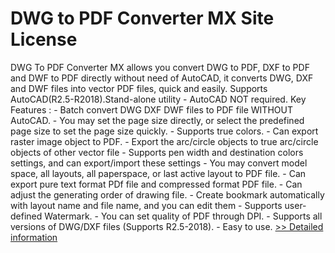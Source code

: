 # DWG to PDF Converter MX Site License
DWG To PDF Converter MX allows you convert DWG to PDF, DXF to PDF and DWF to PDF directly without need of AutoCAD, it converts DWG, DXF and DWF files into vector PDF files, quick and easily. Supports AutoCAD(R2.5-R2018).Stand-alone utility - AutoCAD NOT required. Key Features : - Batch convert DWG DXF DWF files to PDF file WITHOUT AutoCAD. - You may set the page size directly, or select the predefined page size to set the page size quickly. - Supports true colors. - Can export raster image object to PDF. - Export the arc/circle objects to true arc/circle objects of other vector file - Supports pen width and destination colors settings, and can export/import these settings - You may convert model space, all layouts, all paperspace, or last active layout to PDF file. - Can export pure text format PDf file and compressed format PDF file. - Can adjust the generating order of drawing file. - Create bookmark automatically with layout name and file name, and you can edit them - Supports user-defined Watermark. - You can set quality of PDF through DPI. - Supports all versions of DWG/DXF files (Supports R2.5-2018). - Easy to use.
[>> Detailed information](https://secure.shareit.com/shareit/product.html?productid=300621910&affiliateid=200057808)